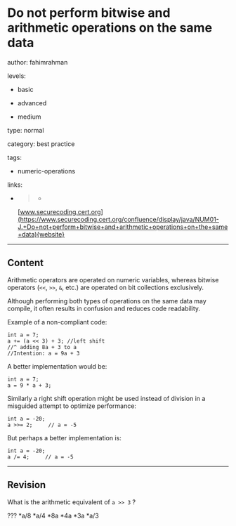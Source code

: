 # Do not perform bitwise and arithmetic operations on the same data
author: fahimrahman

levels:

  - basic

  - advanced

  - medium

type: normal

category: best practice

tags:

  - numeric-operations

links:

  - >-
    [www.securecoding.cert.org](https://www.securecoding.cert.org/confluence/display/java/NUM01-J.+Do+not+perform+bitwise+and+arithmetic+operations+on+the+same+data){website}

---
## Content

Arithmetic operators are operated on numeric variables, whereas bitwise operators (`<<`, `>>`, `&`, etc.) are operated on bit collections exclusively.
 
Although performing both types of operations on the same data may compile, it often results in confusion and reduces code readability. 

Example of a non-compliant code:
```
int a = 7;
a += (a << 3) + 3; //left shift
//^ adding 8a + 3 to a 
//Intention: a = 9a + 3
```
A better implementation would be:
```
int a = 7;
a = 9 * a + 3;
```
Similarly a right shift operation might be used instead of division in a misguided attempt to optimize performance:
```
int a = -20;
a >>= 2;     // a = -5
```
But perhaps a better implementation is:
```
int a = -20;
a /= 4;     // a = -5
```

---
## Revision

What is the arithmetic equivalent of `a >> 3`  ?

???
*a/8
*a/4
*8a
*4a
*3a
*a/3
